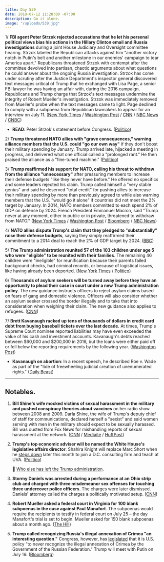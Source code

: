 ```yaml
---
title: Day 539
date: 2018-07-12 11:28:00 -07:00
description: Go it alone.
image: "/uploads/539.jpg"
---
```


1/ **FBI agent Peter Strzok rejected accusations that he let his personal political views bias his actions in the Hillary Clinton email and Russia investigations** during a joint House Judiciary and Oversight committee hearing. Strzok labeled the Republican attacks against him "another victory notch in Putin's belt and another milestone in our enemies' campaign to tear America apart." Republicans threatened Strzok with contempt after the committee devolved into partisan, chaotic arguments about what questions he could answer about the ongoing Russia investigation. Strzok has come under scrutiny after the Justice Department's inspector general discovered text messages critical of Trump that he exchanged with Lisa Page, a senior FBI lawyer he was having an affair with, during the 2016 campaign. Republicans and Trump charge that Strzok's text messages undermine the integrity of Robert Mueller's investigation. Strzok was immediately removed from Mueller's probe when the text messages came to light. Page declined to comply with a subpoena from Republican lawmakers to appear for an interview on July 11. ([New York Times](https://www.nytimes.com/2018/07/12/us/politics/fbi-agent-house-republicans.html) / [Washington Post](https://www.washingtonpost.com/world/national-security/embattled-fbi-agent-to-appear-before-congress/2018/07/11/7754ad14-854e-11e8-8553-a3ce89036c78_story.html) / [CNN](https://www.cnn.com/2018/07/12/politics/peter-strzok-hearing-congress/index.html) / [NBC News](https://www.nbcnews.com/politics/congress/facing-intense-gop-criticism-fbi-s-strzok-says-personal-views-n890876) / [CNBC](https://www.cnbc.com/2018/07/12/fbi-agent-peter-strzok-gives-first-public-testimony-to-congress.html))

* **READ**: Peter Strzok's statement before Congress. ([Politico](https://www.politico.com/story/2018/07/12/full-text-peter-strzok-fbi-transcript-714981))

2/ **Trump threatened NATO allies with "grave consequences," warning alliance members that the U.S. could "go our own way"** if they don't boost their military spending by January. Trump arrived late, hijacked a meeting in progress, and delivered what one official called a "prolonged rant." He then praised the alliance as a "fine-tuned machine." ([Politico](https://www.politico.eu/article/trump-threatens-to-pull-out-of-nato/))

3/ **Trump reaffirmed his support for NATO, calling his threat to withdraw from the alliance "unnecessary"** after pressuring members to increase their defense budgets "like they never have before." He offered no specifics and some leaders rejected his claim. Trump called himself a "very stable genius" and said he deserved "total credit" for pushing allies to increase their military spending by more than previously agreed to while also warning members that the U.S. "would go it alone" if countries did not meet the 2% target by January. In 2014, NATO members committed to each spend 2% of GDP on defense by 2024. French President Emmanuel Macron, said "Trump never at any moment, either in public or in private, threatened to withdraw from NATO." ([New York Times](https://www.nytimes.com/2018/07/12/world/europe/trump-nato-russia.html) / [Washington Post](https://www.washingtonpost.com/world/europe/trump-upends-nato-summit-demanding-immediate-spending-increases-or-he-willdo-his-own-thing/2018/07/12/a3818cc6-7f0a-11e8-a63f-7b5d2aba7ac5_story.html) / [Bloomberg](https://www.bloomberg.com/news/articles/2018-07-12/trump-says-u-s-allies-agree-to-raise-nato-defense-spending) / [NBC News](https://www.nbcnews.com/politics/white-house/trump-says-leaving-nato-unnecessary-claims-allies-will-boost-funding-n890806))

4/ **NATO allies dispute Trump's claim that they pledged to "substantially" raise their defense budgets**, saying they simply reaffirmed their commitment to a 2014 deal to reach the 2% of GDP target by 2024. ([BBC](https://www.bbc.co.uk/news/world-europe-44808077))

5/ **The Trump administration reunited 57 of the 103 children under age 5 who were "eligible" to be reunited with their families**. The remaining 46 children were "ineligible" for reunification because their parents failed background checks, had criminal records, or because of logistical issues, like having already been deported. ([New York Times](https://www.nytimes.com/2018/07/12/us/trump-migrants-children-border.html) / [Politico](https://www.politico.com/story/2018/07/12/migrant-children-family-separation-714979))

6/ **Thousands of asylum seekers will be turned away before they have an opportunity to plead their case in court under a new Trump administration policy**. The new guidance instructs officers to reject asylum claims based on fears of gang and domestic violence. Officers will also consider whether an asylum seeker crossed the border illegally and to take that into consideration when weighing their claim. The new guidance also applies to refugees. ([CNN](https://www.cnn.com/2018/07/11/politics/border-immigrants-asylum-restrictions/index.html))

7/ **Brett Kavanaugh racked up tens of thousands of dollars in credit card debt from buying baseball tickets over the last decade.** At times, Trump's Supreme Court nominee reported liabilities may have even exceeded the value of his cash and investment accounts. Kavanaugh's debts reached between $60,000 and $200,000 in 2016, but the loans were either paid off or fell below the reporting requirements by the following year. ([Washington Post](https://www.washingtonpost.com/investigations/supreme-court-nominee-brett-kavanaugh-piled-up-credit-card-debt-by-purchasing-nationals-tickets-white-house-says/2018/07/11/8e3ad7d6-8460-11e8-9e80-403a221946a7_story.html?utm_term=.0a90e35db85c))

* **Kavanaugh on abortion**: In a recent speech, he described Roe v. Wade as part of the "tide of freewheeling judicial creation of unenumerated rights." ([Daily Beast](https://www.thedailybeast.com/just-last-year-brett-kavanaugh-suggested-roe-v-wade-was-wrongly-decided))

---

## Notables.

1. **Bill Shine's wife mocked victims of sexual harassment in the military and pushed conspiracy theories about vaccines** on her radio show between 2008 and 2009. Darla Shine, the wife of Trump's deputy chief of staff for communications, declared herself a "sexist" and said women serving with men in the military should expect to be sexually harassed. Bill was ousted from Fox News for mishandling reports of sexual harassment at the network. ([CNN](https://www.cnn.com/2018/07/11/politics/kfile-darla-shine-radio-show/index.html) / [Mediaite](https://www.mediaite.com/online/bill-shines-wife-complained-she-couldnt-use-n-word-and-spread-conspiracy-theories-about-blacks/) / [HuffPost](https://www.huffingtonpost.com/entry/bill-shine-wife-tweeted_us_5b3e6c4be4b07b827cbe9a2c))

2. **Trump's top economic adviser will be named the White House's legislative affairs director**. Shahira Knight will replace Marc Short when he [steps down](https://www.washingtonpost.com/politics/marc-short-trumps-legislative-director-becomes-latest-senior-white-house-aide-to-depart/2018/07/12/28595098-85d0-11e8-9e80-403a221946a7_story.html) later this month to join a D.C. consulting firm and teach at UVA. ([Politico](https://www.politico.com/story/2018/07/12/trump-shahira-knight-legislative-affairs-director-714982))

   👋 [Who else has left the Trump administration](https://talk.whatthefuckjusthappenedtoday.com/t/who-the-fuck-has-left-the-trump-administration/908/294).

3. **Stormy Daniels was arrested during a performance at an Ohio strip club and charged with three misdemeanor sex offenses for touching three undercover police officers**. The charges were later dismissed. Daniels' attorney called the charges a politically motivated setup. ([CNN](https://www.cnn.com/2018/07/12/politics/stormy-daniels-arrested-in-ohio/index.html))

4. **Robert Mueller asked a federal court in Virginia for 100 blank subpoenas in the case against Paul Manafort**. The subpoenas would require the recipients to testify in federal court on July 25 – the day Manafort's trial is set to begin. Mueller asked for 150 blank subpoenas about a month ago. ([The Hill](http://thehill.com/policy/national-security/396597-mueller-asks-court-for-100-more-blank-subpoenas-ahead-of-manafort))

5. **Trump called recognizing Russia's illegal annexation of Crimea "an interesting question."** Congress, however, has [legislated](https://www.treasury.gov/resource-center/sanctions/Programs/Documents/hr3364_pl115-44.pdf) that it is U.S. policy "to never recognize the illegal annexation of Crimea by the Government of the Russian Federation." Trump will meet with Putin on July 16. ([Bloomberg](https://www.bloomberg.com/news/articles/2018-07-12/trump-leaves-open-possibility-of-recognizing-crimea-s-annexation))